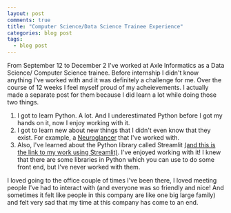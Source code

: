 ```yaml
---
layout: post
comments: true
title: "Computer Science/Data Science Trainee Experience"
categories: blog post
tags:
  - blog post
---
```


From September 12 to December 2 I've worked at Axle Informatics as a Data Science/ Computer Science trainee.
Before internship I didn't know anything I've worked with and it was definitely a challenge for me.
Over the course of 12 weeks I feel myself proud of my acheievements. I actually made a separate post for them because I did learn a lot while doing those two things.

1. I got to learn Python. A lot. And I underestimated Python before I got my hands on it, now I enjoy working with it.
2. I got to learn new about new things that I didn't even know that they exist. For example, a [Neuroglancer](https://ambrolla.io/2022/10/31/neuroglancer.html) that I've worked with.
3. Also, I've learned about the Python library called Streamlit [(and this is the link to my work using Streamlit)](https://ambrolla.io/2022/11/25/streamlit-experience.html). I've enjoyed working with it! I knew that there are some libraries in Python which you can use to do some front end, but I've never worked with them.

I loved going to the office couple of times I've been there, I loved meeting people I've had to interact with (and everyone was so friendly and nice! And sometimes it felt like people in this company are like one big large family) and felt very sad that my time at this company has come to an end.
